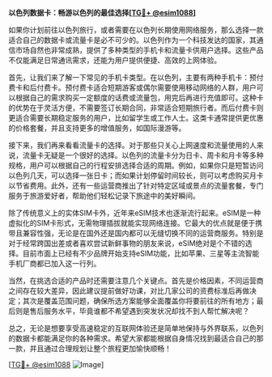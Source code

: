 **以色列数据卡：畅游以色列的最佳选择[[TG💪+ @esim1088](https://t.me/s/esim1088)]**

如果你计划前往以色列旅行，或者需要在以色列长期使用网络服务，那么选择一款适合自己的数据卡或流量卡是必不可少的。以色列作为一个科技发达的国家，其通信市场自然也非常成熟，提供了多种类型的手机卡和流量卡供用户选择。这些产品不仅能满足日常通讯需求，还能为用户提供便捷、高效的上网体验。

首先，让我们来了解一下常见的手机卡类型。在以色列，主要有两种手机卡：预付费卡和后付费卡。预付费卡适合短期游客或偶尔需要使用移动网络的人群，用户可以根据自己的需求购买一定额度的话费或流量包，用完后再进行充值即可。这种卡的优势在于灵活方便，不需要签订长期合同，非常适合短期旅行者。而后付费卡则更适合需要长期稳定服务的用户，比如留学生或工作人士。这类卡通常提供更优惠的价格套餐，并且支持更多的增值服务，如国际漫游等。

接下来，我们再来看看流量卡的选择。对于那些只关心上网速度和流量使用的人来说，流量卡无疑是一个很好的选择。以色列的流量卡分为日卡、周卡和月卡等多种规格，用户可以根据自己的行程安排选择合适的周期。例如，如果你只是短暂访问以色列几天，可以选择一张日卡；而如果计划停留时间较长，则可以考虑购买月卡以节省费用。此外，还有一些运营商推出了针对特定区域或景点的流量套餐，专门服务于旅游爱好者，帮助他们轻松记录下旅途中的美好瞬间。

除了传统意义上的实体SIM卡外，近年来eSIM技术也逐渐流行起来。eSIM是一种虚拟化的SIM卡形式，无需物理插拔就能实现网络连接。它最大的优点就是便于携带且兼容性强，无论是在国外还是国内都可以无缝切换不同的运营商服务。特别是对于经常跨国出差或者喜欢尝试新鲜事物的朋友来说，eSIM绝对是个不错的选择。目前市面上已经有不少品牌开始支持eSIM功能，比如苹果、三星等主流智能手机厂商都已加入这一行列。

当然，在挑选合适的产品时还需要注意几个关键点。首先是价格因素，不同运营商之间存在较大差异，因此建议提前做好功课，对比几家公司的资费标准后再做决定；其次是覆盖范围问题，确保所选方案能够全面覆盖你将要前往的所有地方；最后则是售后服务水平，毕竟谁都不希望遇到突发状况却找不到人帮忙解决呢？

总之，无论是想要享受高速稳定的互联网体验还是简单地保持与外界联系，以色列的数据卡都能满足你的各种需求。希望大家都能根据自身情况找到最适合自己的那一款，并且通过合理规划让整个旅程更加愉快顺畅！

[[TG💪+ @esim1088](https://t.me/s/esim1088) ![Image](https://i.postimg.cc/4NQfJmqS/Snipaste-2025-05-13-00-14-12.png)]